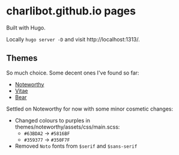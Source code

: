 # charlibot.github.io pages

Built with Hugo.

Locally `hugo server -D` and visit http://localhost:1313/.

## Themes

So much choice. Some decent ones I've found so far:

- [Noteworthy](https://themes.gohugo.io/hugo-theme-noteworthy/)
- [Vitae](https://themes.gohugo.io/hugo-vitae/)
- [Bear](https://themes.gohugo.io/hugo-bearblog/)

Settled on Noteworthy for now with some minor cosmetic changes:

- Changed colours to purples in themes/noteworthy/assets/css/main.scss:
  - `#63BDA2` -> `#5816BF`
  - `#359377` -> `#350F7F`
- Removed `Noto` fonts from `$serif` and `$sans-serif`